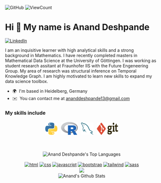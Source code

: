 ![GitHub](https://img.shields.io/github/license/dnanad/dnanad)
![ViewCount](https://bit.ly/dnanad-visits)
                    
Hi 👋 My name is Anand Deshpande
================================
[![LinkedIn](https://img.shields.io/badge/LinkedIn-0077B5?style=flat&logo=linkedin&logoColor=white)](https://www.linkedin.com/in/anandbd/)


I am an inquisitive learner with high analytical skills and a strong background in Mathematics. I have recently completed masters in Mathematical Data Science at the University of Göttingen. I was working as student research assitant at Fraunhofer IIS with the Future Engeneering Group. My area of research was structural inference on Temporal Knowledge Graph. I am highly motivated to learn new skills to expand my data science toolbox.

*   🌍  I'm based in Heidelberg, Germany
*   ✉️  You can contact me at [ananddeshpande13@gmail.com](mailto:ananddeshpande13@gmail.com)

                                
### My skills include

<p align="center">
	<img title="Python" alt="Python" src="https://raw.githubusercontent.com/dnanad/dnanad/master/assets/python.svg" width="40" height="40" style="vertical-align:down; margin:4px"/>
	<img title="R" alt="linux" src="https://raw.githubusercontent.com/dnanad/dnanad/master/assets/r-lang.svg" width="55" style="vertical-align:down; margin:4px"/>
	<img title="MySQL" alt="MySQL" src="https://raw.githubusercontent.com/dnanad/dnanad/master/assets/mysql.svg" width="40" height="40" style="vertical-align:down; margin:4px"/>
	<img title="Git" alt="Git" src="https://raw.githubusercontent.com/dnanad/dnanad/master/assets/git.svg" width="70" height="40" style="vertical-align:down; margin:4px"/>
</p>

<div align="center">
	
<br />
<br />
<img src="https://github-readme-stats.vercel.app/api/top-langs/?username=dnanad&layout=compact&theme=dark&bg_color=0A0A0A" alt="Anand Deshpande's Top Languages"/>
<br />

<div align="center">

<br />
<a margin="10" href="https://developer.mozilla.org/en-US/docs/Web/HTML" target="_blank"><img margin="10px" height="40" src="https://github.com/abdoachhoubi/abdoachhoubi/blob/main/svgs/html.svg" alt="html"></a>
<a margin="10" href="https://developer.mozilla.org/en-US/docs/Web/CSS" target="_blank"><img margin="10px" height="40" src="https://github.com/abdoachhoubi/abdoachhoubi/blob/main/svgs/css.svg" alt="css"></a>
<a margin="10" href="https://developer.mozilla.org/en-US/docs/Web/JavaScript" target="_blank"><img margin="10px" height="40" src="https://github.com/abdoachhoubi/abdoachhoubi/blob/main/svgs/javascript.svg" alt="javascript"></a>
<a margin="10" href="https://getbootstrap.com" target="_blank"><img margin="10px" height="40" src="https://github.com/abdoachhoubi/abdoachhoubi/blob/main/svgs/bootstrap.svg" alt="bootstrap"></a>
<a margin="10" href="https://tailwindcss.com" target="_blank"><img margin="10px" height="40" src="https://github.com/abdoachhoubi/abdoachhoubi/blob/main/svgs/tailwind.svg" alt="tailwind"></a>
<a margin="10" href="https://sass-lang.com" target="_blank"><img margin="10px" height="40" src="https://github.com/abdoachhoubi/abdoachhoubi/blob/main/svgs/sass.svg" alt="sass"></a>
<br />
	

<!-- ## &#x1f4c8; GitHub Stats -->
<a href="https://github.com/dnanad/dnanad">
  <img align="center" src="https://github-readme-stats.vercel.app/api/top-langs/?username=dnanad&hide=java,html,tex&&line_height=20&title_color=7A7ADB&icon_color=2234AE&text_color=D3D3D3&bg_color=0,000000,130F40"/>
</a>
</br>
<img align="center" src="https://github-readme-stats.vercel.app/api?username=dnanad&include_all_commits=true&count_private=true&show_icons=true&line_height=20&title_color=7A7ADB&icon_color=2234AE&text_color=D3D3D3&bg_color=0,000000,130F40" alt="Anand's Github Stats">

<!-- <a href="https://github.com/dnanad/dnanad">
  <img align="center" src="https://github-readme-stats.vercel.app/api?username=dnanad&show_icons=true&line_height=27&count_private=true&title_color=ffffff&text_color=c9cacc&icon_color=2bbc8a&bg_color=1d1f21" alt="Martin's GitHub Stats" />
</a>
 -->



